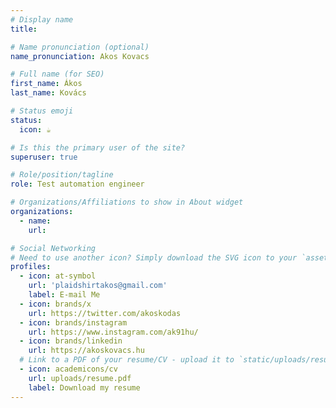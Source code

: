 ```yaml
---
# Display name
title:

# Name pronunciation (optional)
name_pronunciation: Akos Kovacs

# Full name (for SEO)
first_name: Ákos
last_name: Kovács

# Status emoji
status:
  icon: ☕️

# Is this the primary user of the site?
superuser: true

# Role/position/tagline
role: Test automation engineer

# Organizations/Affiliations to show in About widget
organizations:
  - name:
    url:

# Social Networking
# Need to use another icon? Simply download the SVG icon to your `assets/media/icons/` folder.
profiles:
  - icon: at-symbol
    url: 'plaidshirtakos@gmail.com'
    label: E-mail Me
  - icon: brands/x
    url: https://twitter.com/akoskodas
  - icon: brands/instagram
    url: https://www.instagram.com/ak91hu/
  - icon: brands/linkedin
    url: https://akoskovacs.hu
  # Link to a PDF of your resume/CV - upload it to `static/uploads/resume.pdf`
  - icon: academicons/cv
    url: uploads/resume.pdf
    label: Download my resume
---
```


